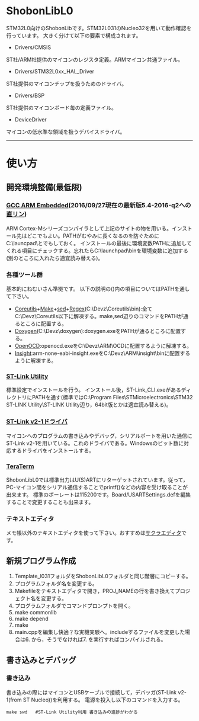 ShobonLibL0
======================
STM32L0向けのShobonLibです。STM32L031のNucleo32を用いて動作確認を行っています。
大きく分けて以下の要素で構成されます。

+   Drivers/CMSIS

ST社/ARM社提供のマイコンのレジスタ定義。ARMマイコン共通ファイル。

+   Drivers/STM32L0xx\_HAL_Driver

ST社提供のマイコンチップを扱うためのドライバ。

+   Drivers/BSP

ST社提供のマイコンボード毎の定義ファイル。

+   DeviceDriver

マイコンの低水準な領域を扱うデバイスドライバ。

-----------------------
# 使い方
## 開発環境整備(最低限)
### [GCC ARM Embedded](https://launchpad.net/gcc-arm-embedded)(2016/09/27現在の最新版5.4-2016-q2への[直リン](https://launchpad.net/gcc-arm-embedded/5.0/5-2016-q2-update/+download/gcc-arm-none-eabi-5_4-2016q2-20160622-win32.exe))

ARM Cortex-Mシリーズコンパイラとして上記のサイトの物を用いる。インストール先はどこでもよい。PATHがむやみに長くなるのを防ぐためにC:\launcpad\とでもしておく。
インストールの最後に環境変数PATHに追加してくれる項目にチェックする。忘れたらC:\launchpad\binを環境変数に追加する(別のところに入れたら適宜読み替える)。

### 各種ツール群

基本的にねむいさん準拠です。
以下の説明の()内の項目についてはPATHを通して下さい。

+ [Coreutils](http://gnuwin32.sourceforge.net/packages/coreutils.htm)+[Make](http://gnuwin32.sourceforge.net/packages/make.htm)+[sed](http://gnuwin32.sourceforge.net/packages/sed.htm)+[Regex](http://gnuwin32.sourceforge.net/packages/regex.htm)(C:\Devz\Coreutils\bin):全てC:\Devz\Coreutils以下に解凍する。make,sed辺りのコマンドをPATHが通るところに配置する。
+ [Doxygen](http://www.stack.nl/~dimitri/doxygen/download.html#latestsrc)(C:\Devz\doxygen):doxygen.exeをPATHが通るところに配置する。
+ [OpenOCD](http://nemuisan.blog.bai.ne.jp/?eid=192848):openocd.exeをC:\Devz\ARM\OCDに配置するように解凍する。
+ [Insight](https://en.osdn.jp/projects/sfnet_netx-arm-elf-gc/releases/):arm-none-eabi-insight.exeをC:\Devz\ARM\insight\binに配置するように解凍する。

### [ST-Link Utility](http://www.st.com/content/st_com/ja/products/embedded-software/development-tool-software/stsw-link004.html)

標準設定でインストールを行う。
インストール後，ST-Link_CLI.exeがあるディレクトリにPATHを通す(標準ではC:\Program Files\STMicroelectronics\STM32 ST-LINK Utility\ST-LINK Utility辺り，64bit版とかは適宜読み替える)。

### [ST-Link v2-1ドライバ](http://www.st.com/content/st_com/ja/products/embedded-software/development-tool-software/stsw-link009.html)

マイコンへのプログラムの書き込みやデバッグ，シリアルポートを用いた通信にST-Link v2-1を用いている。これのドライバである。Windowsのビット数に対応するドライバをインストールする。

### [TeraTerm](http://www.forest.impress.co.jp/library/software/utf8teraterm/)

ShobonLibL0では標準出力はU(S)ARTにリターゲットされています。従って，PC-マイコン間をシリアル通信することでprintf()などの内容を受け取ることが出来ます。
標準のボーレートは115200です。Board/USARTSettings.defを編集することで変更することも出来ます。

### テキストエディタ

メモ帳以外のテキストエディタを使って下さい。おすすめは[サクラエディタ](http://sakura-editor.sourceforge.net/)です。

## 新規プログラム作成

1. Template_l031フォルダをShobonLibL0フォルダと同じ階層にコピーする。
2. プログラムフォルダ名を変更する。
3. Makefileをテキストエディタで開き，PROJ_NAMEの行を書き換えてプロジェクト名を変更する。
4. プログラムフォルダでコマンドプロンプトを開く。
5. make commonlib
6. make depend
7. make
8. main.cppを編集し快適？な実機実験へ。includeするファイルを変更した場合は6. から，そうでなければ7. を実行すればコンパイルされる。

## 書き込みとデバッグ
### 書き込み
書き込みの際にはマイコンとUSBケーブルで接続して，デバッガ(ST-Link v2-1(from ST Nucleo))を利用する。
電源を投入し以下のコマンドを入力する。

    make swd   #ST-Link Utility利用 書き込みの進捗がわかる

